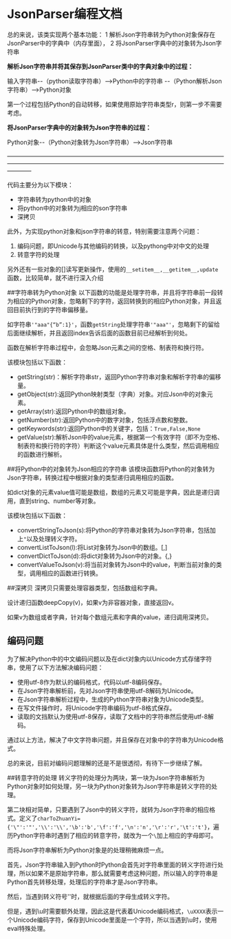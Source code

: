 JsonParser编程文档
==
总的来说，该类实现两个基本功能：
1 解析Json字符串转为Python对象保存在JsonParser中的字典中（内存里面），
2 将JsonParser字典中的对象转为Json字符串


**解析Json字符串并将其保存到JsonParser类中的字典对象中的过程：**

输入字符串--（python读取字符串）-->Python中的字符串
--（Python解析Json字符串）-->Python对象

第一个过程包括Python的自动转移，如果使用原始字符串类型r，则第一步不需要考虑。


**将JsonParser字典中的对象转为Json字符串的过程：**

Python对象--（Python对象转为Json字符串）-->Json字符串


————————————————————————————————————————————————————————————————————————————


代码主要分为以下模块：
- 字符串转为python中的对象
- 将python中的对象转为j相应的son字符串
- 深拷贝

此外，为实现python对象和json字符串的转意，特别需要注意两个问题：
1. 编码问题，即Unicode与其他编码的转换，以及pythong中对中文的处理
2. 转意字符的处理


另外还有一些对象的[]读写更新操作，使用的`__setitem__,__getitem__,update`函数，比较简单，就不进行深入介绍

##字符串转为Python对象
以下函数的功能是处理字符串，并且将字符串前一段转为相应的Python对象，忽略剩下的字符，返回转换到的相应Python对象，并且返回目前执行到的字符串偏移量。

如字符串`'"aaa"{“b”:1}'`，函数`getString`处理字符串`'"aaa"'`，忽略剩下的留给后面继续解析，并且返回index告诉后面的函数目前已经解析到何处。

函数在解析字符串过程中，会忽略Json元素之间的空格、制表符和换行符。

该模块包括以下函数：
- getString(str)：解析字符串str，返回Python字符串对象和解析字符串的偏移量。
- getObject(str):返回Python映射类型（字典）对象。对应Json中的对象元素。
- getArray(str):返回Python中的数组对象。
- getNumber(str):返回Python中的数字对象，包括浮点数和整数。
- getKeywords(str):返回Python中的关键字，包括：`True,False,None`
- getValue(str):解析Json中的value元素，根据第一个有效字符（即不为空格、制表符和换行符的字符）判断这个value元素具体是什么类型，然后调用相应的函数进行解析。


##将Python中的对象转为Json相应的字符串
该模块函数将Python的对象转为Json字符串，转换过程中根据对象的类型递归调用相应的函数。

如dict对象的元素value值可能是数组，数组的元素又可能是字典，因此是递归调用，直到string、number等对象。

该模块包括以下函数：
- convertStringToJson(s):将Python的字符串对象转为Json字符串，包括加上`"`以及处理转义字符。
- convertListToJson(l):将List对象转为Json中的数组。[,]
- convertDictToJson(d):将dict对象转为Json中的对象。{,}
- convertValueToJson(v):将当前对象转为Json中的value，判断当前对象的类型，调用相应的函数进行转换。

##深拷贝
深拷贝只需要处理容器类型，包括数组和字典。

设计递归函数deepCopy(v)，如果v为非容器对象，直接返回v。

如果v为数组或者字典，针对每个数组元素和字典的value，递归调用深拷贝。

## 编码问题
为了解决Python中的中文编码问题以及在dict对象内以Unicode方式存储字符串，使用了以下方法解决编码问题：
- 使用utf-8作为默认的编码格式，代码以utf-8编码保存。
- 在Json字符串解析前，先对Json字符串使用utf-8解码为Unicode。
- 在Json字符串解析过程中，生成的Python字符串对象为Unicode类型。
- 在写文件操作时，将Unicode字符串编码为utf-8格式保存。
- 读取的文挡默认为使用utf-8保存，读取了文档中的字符串然后使用utf-8解码。

通过以上方法，解决了中文字符串问题，并且保存在对象中的字符串为Unicode格式。

总的来说，目前对编码问题理解的还是不是很透彻，有待下一步继续了解。

##转意字符的处理
转义字符的处理分为两块，第一块为Json字符串解析为Python对象时如何处理，另一块为Python对象转为Json字符串是转义字符的处理。

第二块相对简单，只要遇到了Json中的转义字符，就转为Json字符串的相应格式。定义了`charToZhuanYi={'\"':'"','\\':'\\','\b':'b','\f':'f','\n':'n','\r':'r','\t':'t'}`，遍历Python字符串时遇到了相应的转意字符，就改为一个`\`加上相应的字母即可。

而将Json字符串解析为Python对象是的处理稍微麻烦一点。

首先，Json字符串输入到Python时Python会首先对字符串里面的转义字符进行处理，所以如果不是原始字符串，那么就需要考虑这种问题，所以输入的字符串是Python首先转移处理，处理后的字符串才是Json字符串。

然后，当遇到转义符号'\'时，就根据后面的字母生成转义字符。

但是，遇到\u时需要额外处理，因此这是代表着Unicode编码格式，`\uXXXX`表示一个Unicode编码字符，保存到Unicode里面是一个字符，所以当遇到\u时，使用eval特殊处理。







